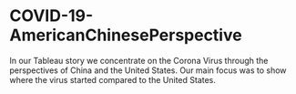 # COVID-19-AmericanChinesePerspective
In our Tableau story we concentrate on the Corona Virus through the perspectives of China and the United States. Our main focus was to show where the virus started compared to the United States. 
